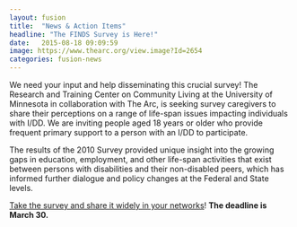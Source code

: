```yaml
---
layout: fusion
title:  "News & Action Items"
headline: "The FINDS Survey is Here!"
date:   2015-08-18 09:09:59
image: https://www.thearc.org/view.image?Id=2654
categories: fusion-news
---
```

<p>We need your input and help disseminating this crucial survey! The Research and Training Center on Community Living at the University of Minnesota in collaboration with The Arc, is seeking survey caregivers to share their perceptions on a range of life-span issues impacting individuals with I/DD. We are inviting people aged 18 years or older who provide frequent primary support to a person with an I/DD to participate.</p>
<p>The results of the 2010 Survey provided unique insight into the growing gaps in education, employment, and other life-span activities that exist between persons with disabilities and their non-disabled peers, which has informed further dialogue and policy changes at the Federal and State levels.</p>
<p><a href="http://thearc.org/FINDS">Take the survey and share it widely in your networks</a>! <strong>The deadline is March 30.</strong></p>
